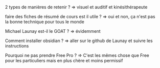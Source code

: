 2 types de manières de retenir ? => visuel et auditif et kinésithérapeute

faire des fiches de résumé de cours est il utile ? => oui et non, ça n'est pas la bonne technique pour tous le monde

Michael Launay est-il le GOAT ? => évidemment

Comment installer obsidian ? => aller sur le github de Launay et suivre les instructions

Pourquoi ne pas prendre Free Pro ? => C'est les mêmes chose que Free pour les particuliers mais en plus chère et moins permissif 
